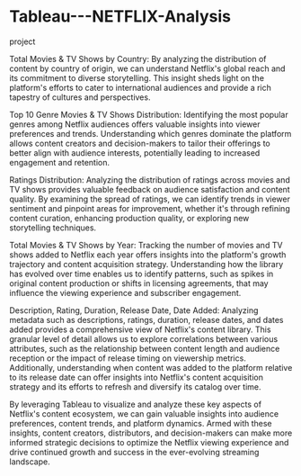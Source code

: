 # Tableau---NETFLIX-Analysis
project

Total Movies & TV Shows by Country: 
By analyzing the distribution of content by country of origin, we can understand Netflix's global reach and its commitment to diverse storytelling. This insight sheds light on the platform's efforts to cater to international audiences and provide a rich tapestry of cultures and perspectives.

Top 10 Genre Movies & TV Shows Distribution: 
Identifying the most popular genres among Netflix audiences offers valuable insights into viewer preferences and trends. Understanding which genres dominate the platform allows content creators and decision-makers to tailor their offerings to better align with audience interests, potentially leading to increased engagement and retention.

Ratings Distribution: 
Analyzing the distribution of ratings across movies and TV shows provides valuable feedback on audience satisfaction and content quality. By examining the spread of ratings, we can identify trends in viewer sentiment and pinpoint areas for improvement, whether it's through refining content curation, enhancing production quality, or exploring new storytelling techniques.

Total Movies & TV Shows by Year: 
Tracking the number of movies and TV shows added to Netflix each year offers insights into the platform's growth trajectory and content acquisition strategy. Understanding how the library has evolved over time enables us to identify patterns, such as spikes in original content production or shifts in licensing agreements, that may influence the viewing experience and subscriber engagement.

Description, Rating, Duration, Release Date, Date Added: 
Analyzing metadata such as descriptions, ratings, duration, release dates, and dates added provides a comprehensive view of Netflix's content library. This granular level of detail allows us to explore correlations between various attributes, such as the relationship between content length and audience reception or the impact of release timing on viewership metrics. Additionally, understanding when content was added to the platform relative to its release date can offer insights into Netflix's content acquisition strategy and its efforts to refresh and diversify its catalog over time.

By leveraging Tableau to visualize and analyze these key aspects of Netflix's content ecosystem, we can gain valuable insights into audience preferences, content trends, and platform dynamics. Armed with these insights, content creators, distributors, and decision-makers can make more informed strategic decisions to optimize the Netflix viewing experience and drive continued growth and success in the ever-evolving streaming landscape.
